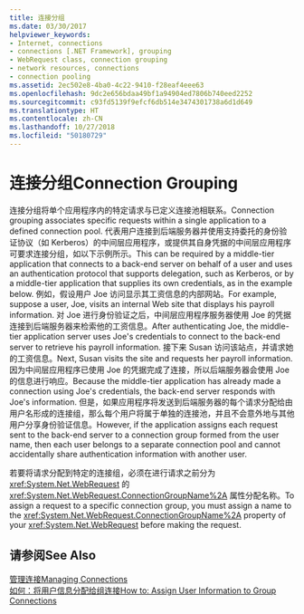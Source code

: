```yaml
---
title: 连接分组
ms.date: 03/30/2017
helpviewer_keywords:
- Internet, connections
- connections [.NET Framework], grouping
- WebRequest class, connection grouping
- network resources, connections
- connection pooling
ms.assetid: 2ec502e8-4ba0-4c22-9410-f28eaf4eee63
ms.openlocfilehash: 9dc2e656bdaa49bf1a94904ed7806b740eed2252
ms.sourcegitcommit: c93fd5139f9efcf6db514e3474301738a6d1d649
ms.translationtype: HT
ms.contentlocale: zh-CN
ms.lasthandoff: 10/27/2018
ms.locfileid: "50180729"
---
```

# <a name="connection-grouping"></a><span data-ttu-id="b65f9-102">连接分组</span><span class="sxs-lookup"><span data-stu-id="b65f9-102">Connection Grouping</span></span>
<span data-ttu-id="b65f9-103">连接分组将单个应用程序内的特定请求与已定义连接池相联系。</span><span class="sxs-lookup"><span data-stu-id="b65f9-103">Connection grouping associates specific requests within a single application to a defined connection pool.</span></span> <span data-ttu-id="b65f9-104">代表用户连接到后端服务器并使用支持委托的身份验证协议（如 Kerberos）的中间层应用程序，或提供其自身凭据的中间层应用程序可要求连接分组，如以下示例所示。</span><span class="sxs-lookup"><span data-stu-id="b65f9-104">This can be required by a middle-tier application that connects to a back-end server on behalf of a user and uses an authentication protocol that supports delegation, such as Kerberos, or by a middle-tier application that supplies its own credentials, as in the example below.</span></span> <span data-ttu-id="b65f9-105">例如，假设用户 Joe 访问显示其工资信息的内部网站。</span><span class="sxs-lookup"><span data-stu-id="b65f9-105">For example, suppose a user, Joe, visits an internal Web site that displays his payroll information.</span></span> <span data-ttu-id="b65f9-106">对 Joe 进行身份验证之后，中间层应用程序服务器使用 Joe 的凭据连接到后端服务器来检索他的工资信息。</span><span class="sxs-lookup"><span data-stu-id="b65f9-106">After authenticating Joe, the middle-tier application server uses Joe's credentials to connect to the back-end server to retrieve his payroll information.</span></span> <span data-ttu-id="b65f9-107">接下来 Susan 访问该站点，并请求她的工资信息。</span><span class="sxs-lookup"><span data-stu-id="b65f9-107">Next, Susan visits the site and requests her payroll information.</span></span> <span data-ttu-id="b65f9-108">因为中间层应用程序已使用 Joe 的凭据完成了连接，所以后端服务器会使用 Joe 的信息进行响应。</span><span class="sxs-lookup"><span data-stu-id="b65f9-108">Because the middle-tier application has already made a connection using Joe's credentials, the back-end server responds with Joe's information.</span></span> <span data-ttu-id="b65f9-109">但是，如果应用程序将发送到后端服务器的每个请求分配给由用户名形成的连接组，那么每个用户将属于单独的连接池，并且不会意外地与其他用户分享身份验证信息。</span><span class="sxs-lookup"><span data-stu-id="b65f9-109">However, if the application assigns each request sent to the back-end server to a connection group formed from the user name, then each user belongs to a separate connection pool and cannot accidentally share authentication information with another user.</span></span>  
  
 <span data-ttu-id="b65f9-110">若要将请求分配到特定的连接组，必须在进行请求之前分为 <xref:System.Net.WebRequest> 的 <xref:System.Net.WebRequest.ConnectionGroupName%2A> 属性分配名称。</span><span class="sxs-lookup"><span data-stu-id="b65f9-110">To assign a request to a specific connection group, you must assign a name to the <xref:System.Net.WebRequest.ConnectionGroupName%2A> property of your <xref:System.Net.WebRequest> before making the request.</span></span>  
  
## <a name="see-also"></a><span data-ttu-id="b65f9-111">请参阅</span><span class="sxs-lookup"><span data-stu-id="b65f9-111">See Also</span></span>  
 [<span data-ttu-id="b65f9-112">管理连接</span><span class="sxs-lookup"><span data-stu-id="b65f9-112">Managing Connections</span></span>](../../../docs/framework/network-programming/managing-connections.md)  
 [<span data-ttu-id="b65f9-113">如何：将用户信息分配给组连接</span><span class="sxs-lookup"><span data-stu-id="b65f9-113">How to: Assign User Information to Group Connections</span></span>](../../../docs/framework/network-programming/how-to-assign-user-information-to-group-connections.md)
